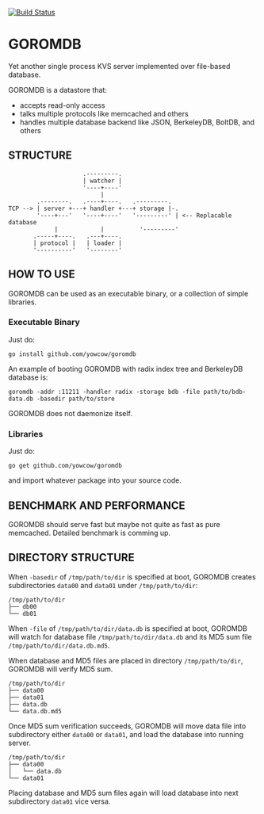 [![Build Status](https://travis-ci.org/yowcow/goromdb.svg?branch=master)](https://travis-ci.org/yowcow/goromdb)

GOROMDB
=======

Yet another single process KVS server implemented over file-based database.

GOROMDB is a datastore that:

+ accepts read-only access
+ talks multiple protocols like memcached and others
+ handles multiple database backend like JSON, BerkeleyDB, BoltDB, and others

STRUCTURE
---------

```
                     .---------.
                     | watcher |
                     '----+----'
                          |
        .--------.   .----+----.   .---------.
TCP --> | server +---+ handler +---+ storage |-.
        '----+---'   '----+----'   '---------' | <-- Replacable database
             |            |          '---------'
       .-----+----.   .---+----.
       | protocol |   | loader |
       '----------'   '--------'
```

HOW TO USE
----------

GOROMDB can be used as an executable binary, or a collection of simple libraries.

### Executable Binary

Just do:

```
go install github.com/yowcow/goromdb
```

An example of booting GOROMDB with radix index tree and BerkeleyDB database is:

```
goromdb -addr :11211 -handler radix -storage bdb -file path/to/bdb-data.db -basedir path/to/store
```

GOROMDB does not daemonize itself.

### Libraries

Just do:

```
go get github.com/yowcow/goromdb
```

and import whatever package into your source code.

BENCHMARK AND PERFORMANCE
-------------------------

GOROMDB should serve fast but maybe not quite as fast as pure memcached.
Detailed benchmark is comming up.

DIRECTORY STRUCTURE
-------------------

When `-basedir` of `/tmp/path/to/dir` is specified at boot, GOROMDB creates subdirectories `data00` and `data01` under `/tmp/path/to/dir`:

```
/tmp/path/to/dir
├── db00
└── db01
```

When `-file` of `/tmp/path/to/dir/data.db` is specified at boot, GOROMDB will watch for database file `/tmp/path/to/dir/data.db` and its MD5 sum file `/tmp/path/to/dir/data.db.md5`.

When database and MD5 files are placed in directory `/tmp/path/to/dir`, GOROMDB will verify MD5 sum.

```
/tmp/path/to/dir
├── data00
├── data01
├── data.db
└── data.db.md5
```

Once MD5 sum verification succeeds, GOROMDB will move data file into subdirectory either `data00` or `data01`, and load the database into running server.

```
/tmp/path/to/dir
├── data00
│   └── data.db
└── data01
```

Placing database and MD5 sum files again will load database into next subdirectory `data01` vice versa.
